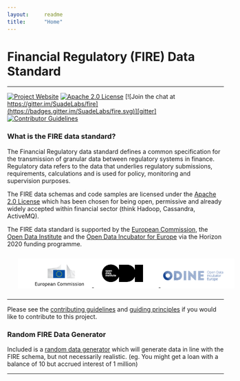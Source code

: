 ```yaml
---
layout:		readme
title:		"Home"
---
```


# Financial Regulatory (FIRE) Data Standard

---

[![Project Website](https://img.shields.io/badge/website-fire-red.svg)][fire]
[![Apache 2.0 License](https://img.shields.io/badge/LICENSE-Apache_2.0-yellow.svg)][license]
[![Join the chat at https://gitter.im/SuadeLabs/fire](https://badges.gitter.im/SuadeLabs/fire.svg)][gitter]
[![Contributor Guidelines](https://img.shields.io/badge/contributor-guidelines-lightgrey.svg)][contributing]

### What is the FIRE data standard?
The Financial Regulatory data standard defines a common specification for the transmission of granular data between regulatory systems in finance. Regulatory data refers to the data that underlies regulatory submissions, requirements, calculations and is used for policy, monitoring and supervision purposes.

The FIRE data schemas and code samples are licensed under the [Apache 2.0 License][apache] which has been chosen for being open, permissive and already widely accepted within financial sector (think Hadoop, Cassandra, ActiveMQ).

The FIRE data standard is supported by the [European Commission][euc], the [Open Data Institute][odi] and the [Open Data Incubator for Europe][odine] via the Horizon 2020 funding programme.


<div class="image-group" style="width:100%; height:auto; margin:25px; text-align:center; background-color: white">
    <a href="http://ec.europa.eu/index_en.htm" target="_blank">
        <img src="./documentation/images/eu_commission.png" width="30%"/>
    </a>
    <a href="http://opendata.institute/" target="_blank">
        <img src="./documentation/images/odi.png" width="30%"/>
    </a>
    <a href="https://opendataincubator.eu/" target="_blank">
        <img src="./documentation/images/odine.png" width="30%"/>
    </a>
</div>

---

Please see the [contributing guidelines][contributing] and [guiding principles][guiding-principles] if you would like to contribute to this project.

### Random FIRE Data Generator
Included is a [random data generator][random-fire] which will generate data in line with the FIRE schema, but not necessarily realistic. (eg. You might get a loan with a balance of 10 but accrued interest of 1 million) 

---
[fire]:         https://suade.org/fire/
[license]:      https://github.com/SuadeLabs/fire/blob/master/LICENSE
[gitter]:       https://gitter.im/SuadeLabs/fire
[contributing]: https://github.com/SuadeLabs/fire/blob/master/CONTRIBUTING.md
[guiding-principles]: https://github.com/SuadeLabs/fire/blob/master/guiding_principles.md
[apache]:	http://www.apache.org/licenses/LICENSE-2.0
[euc]:		http://ec.europa.eu/index_en.htm
[odi]:		http://opendata.institute/
[odine]:	https://opendataincubator.eu/
[random-fire]:      https://github.com/SuadeLabs/fire/blob/master/random_fire_generator.py
